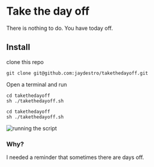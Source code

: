 # Take the day off

There is nothing to do.  You have today off. 

## Install

clone this repo

```
git clone git@github.com:jaydestro/takethedayoff.git
```

Open a terminal and run

```
cd takethedayoff
sh ./takethedayoff.sh
```



```
cd takethedayoff
sh ./takethedayoff.sh
```

![running the script](https://tva1.sinaimg.cn/large/007S8ZIlgy1gemw8uxgecj30ky0f2t8x.jpg)


### Why?

I needed a reminder that sometimes there are days off.
